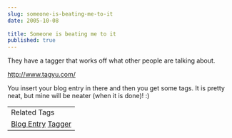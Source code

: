 ```yaml
---
slug: someone-is-beating-me-to-it
date: 2005-10-08
 
title: Someone is beating me to it
published: true
---
```

They have a tagger that works off what other people are talking about.<p /><a href="http://www.tagyu.com/" title="Tagyu">http://www.tagyu.com/</a><p />You insert your blog entry in there and then you get some tags.  It is pretty neat, but mine will be neater (when it is done)! :)<p /><table class="TechnoratiHead TagHeader">
<tr><td>Related Tags</td></tr>
<tr class="Technorati"><td>
<a href="https://paul.kinlan.me/tags/Blog%20Entry" class="Tag" rel="tag">Blog Entry</a> <a href="https://paul.kinlan.me/tags/Tagger" class="Tag" rel="tag">Tagger</a>
</td></tr>
</table>

